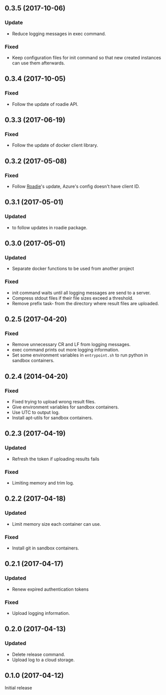 ## 0.3.5 (2017-10-06)
### Update
* Reduce logging messages in exec command.

### Fixed
* Keep configuration files for init command so that new created instances
  can use them afterwards.


## 0.3.4 (2017-10-05)
### Fixed
* Follow the update of roadie API.


## 0.3.3 (2017-06-19)
### Fixed
* Follow the update of docker client library.


## 0.3.2 (2017-05-08)
### Fixed
* Follow [Roadie](https://jkawamoto.github.io/roadie/)'s update, Azure's config doesn't have client ID.


## 0.3.1 (2017-05-01)
### Updated
* to follow updates in roadie package.


## 0.3.0 (2017-05-01)
### Updated
* Separate docker functions to be used from another project

### Fixed
* init command waits until all logging messages are send to a server.
* Compress stdout files if their file sizes exceed a threshold.
* Remove prefix task- from the directory where result files are uploaded.


## 0.2.5 (2017-04-20)
### Fixed
* Remove unnecessary CR and LF from logging messages.
* exec command prints out more logging information.
* Set some environment variables in `entrypoint.sh` to run python in sandbox containers.


## 0.2.4 (2014-04-20)
### Fixed
* Fixed trying to upload wrong result files.
* Give environment variables for sandbox containers.
* Use UTC to output log.
* Install apt-utils for sandbox containers.


## 0.2.3 (2017-04-19)
### Updated
* Refresh the token if uploading results fails

### Fixed
* Limiting memory and trim log.


## 0.2.2 (2017-04-18)
### Updated
* Limit memory size each container can use.

### Fixed
* Install git in sandbox containers.


## 0.2.1 (2017-04-17)
### Updated
* Renew expired authentication tokens

### Fixed
* Upload logging information.


## 0.2.0 (2017-04-13)
### Updated
* Delete release command.
* Upload log to a cloud storage.


## 0.1.0 (2017-04-12)
Initial release
